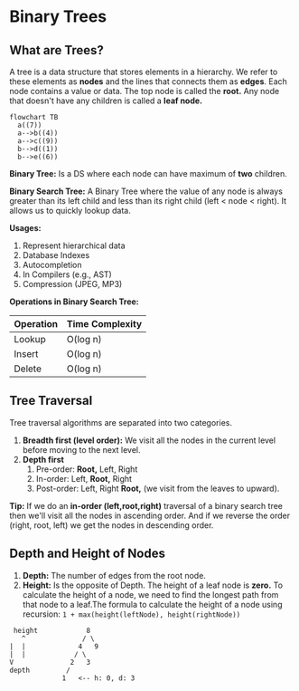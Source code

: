 # Binary Trees

## What are Trees?

A tree is a data structure that stores elements in a hierarchy. We refer to
these elements as **nodes** and the lines that connects them as **edges**. Each
node contains a value or data. The top node is called the **root.** Any node
that doesn't have any children is called a **leaf node.**

```mermaid
flowchart TB
  a((7))
  a-->b((4))
  a-->c((9))
  b-->d((1))
  b-->e((6))
```

**Binary Tree:** Is a DS where each node can have maximum of **two** children.

**Binary Search Tree:** A Binary Tree where the value of any node is always
greater than its left child and less than its right child (left < node < right).
It allows us to quickly lookup data.

**Usages:**

1. Represent hierarchical data
1. Database Indexes
1. Autocompletion
1. In Compilers (e.g., AST)
1. Compression (JPEG, MP3)

**Operations in Binary Search Tree:**

| Operation | Time Complexity |
| --------- | --------------- |
| Lookup    | O(log n)        |
| Insert    | O(log n)        |
| Delete    | O(log n)        |

## Tree Traversal

Tree traversal algorithms are separated into two categories.

1. **Breadth first (level order):** We visit all the nodes in the current level
   before moving to the next level.
1. **Depth first**
   1. Pre-order: **Root,** Left, Right
   1. In-order: Left, **Root,** Right
   1. Post-order: Left, Right **Root,** (we visit from the leaves to upward).

**Tip:** If we do an **in-order (left,root,right)** traversal of a binary search
tree then we'll visit all the nodes in ascending order. And if we reverse the
order (right, root, left) we get the nodes in descending order.

## Depth and Height of Nodes

1. **Depth:** The number of edges from the root node.
1. **Height:** Is the opposite of Depth. The height of a leaf node is **zero.** To
   calculate the height of a node, we need to find the longest path from that node
   to a leaf.The formula to calculate the height of a node using recursion: `1 + max(height(leftNode), height(rightNode))`

```
 height            8
   ^              / \
|  |             4   9
|  |            / \
V              2   3
depth         /
             1   <-- h: 0, d: 3
```
